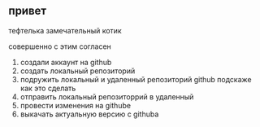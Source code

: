 ## привет

тефтелька замечательный котик

совершенно с этим согласен

1. создали аккаунт на github
2. создать локальный репозиторий
3. подружить локальный и удаленный репозиторий github подскаже как это сделать
4. отправить локальный репозиторрий в удаленный
5. провести изменения на githube
6. выкачать актуальную версию с githuba

